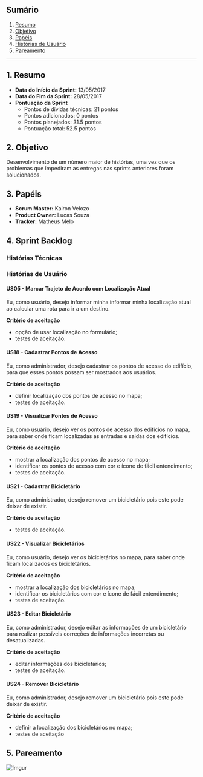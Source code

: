 ## Sumário
1. [Resumo](#1-Resumo)
2. [Objetivo](#2-Objetivo)
3. [Papéis](#3-Papéis)
4. [Histórias de Usuário](#4-Histórias)
5. [Pareamento](#5-Pareamento)

***
## 1. Resumo

* **Data do Início da Sprint:** 13/05/2017
* **Data do Fim da Sprint:** 28/05/2017
* **Pontuação da Sprint**
   * Pontos de dívidas técnicas: 21 pontos
   * Pontos adicionados: 0 pontos
   * Pontos planejados: 31.5 pontos
   * Pontuação total: 52.5 pontos

## 2. Objetivo

Desenvolvimento de um número maior de histórias, uma vez que os problemas que impediram as entregas nas sprints anteriores foram solucionados.

## 3. Papéis

* **Scrum Master:** Kairon Velozo
* **Product Owner:** Lucas Souza
* **Tracker:** Matheus Melo

## 4. Sprint Backlog

### **Histórias Técnicas**


### **Histórias de Usuário**

#### US05 - Marcar Trajeto de Acordo com Localização Atual

Eu, como usuário, desejo informar minha informar minha localização atual ao calcular uma rota para ir a um destino. 

**Critério de aceitação** 
   * opção de usar localização no formulário;
   * testes de aceitação.

#### US18 - Cadastrar Pontos de Acesso

Eu, como administrador, desejo cadastrar os pontos de acesso do edifício, para que esses pontos possam ser mostrados aos usuários. 

**Critério de aceitação** 
   * definir localização dos pontos de acesso no mapa;
   * testes de aceitação.

#### US19 - Visualizar Pontos de Acesso

Eu, como usuário, desejo ver os pontos de acesso dos edifícios no mapa, para saber onde ficam localizadas as entradas e saídas dos edifícios.

**Critério de aceitação** 
   * mostrar a localização dos pontos de acesso no mapa;
   * identificar os pontos de acesso com cor e ícone de fácil entendimento;
   * testes de aceitação.

#### US21 - Cadastrar Bicicletário

Eu, como administrador, desejo remover um bicicletário pois este pode deixar de existir.

**Critério de aceitação** 
   * testes de aceitação.

#### US22 - Visualizar Bicicletários

Eu, como usuário, desejo ver os bicicletários no mapa, para saber onde ficam localizados os bicicletários.

**Critério de aceitação** 
   * mostrar a localização dos bicicletários no mapa;
   * identificar os bicicletários com cor e ícone de fácil entendimento;
   * testes de aceitação.

#### US23 - Editar Bicicletário

Eu, como administrador, desejo editar as informações de um bicicletário para realizar possíveis correções de informações incorretas ou desatualizadas.

**Critério de aceitação** 
   * editar informações dos bicicletários;
   * testes de aceitação.

#### US24 - Remover Bicicletário

Eu, como administrador, desejo remover um bicicletário pois este pode deixar de existir.

**Critério de aceitação** 
   * definir a localização dos bicicletários no mapa;
   * testes de aceitação

## 5. Pareamento

![Imgur](http://i.imgur.com/tDS4CU1.png)